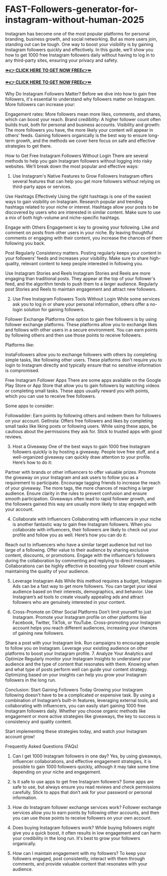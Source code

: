 # FAST-Followers-generator-for-instagram-without-human-2025
Instagram has become one of the most popular platforms for personal branding, business growth, and social networking. But as more users join, standing out can be tough. One way to boost your visibility is by gaining Instagram followers quickly and effectively. In this guide, we’ll show you how to get 1000 free Instagram followers daily without having to log in to any third-party sites, ensuring your privacy and safety.

**[⏩👉 CLICK HERE TO GET NOW FREE👉⏩](https://jahanhubspot.com/instagram/)**

**[⏩👉 CLICK HERE TO GET NOW FREE👉⏩](https://jahanhubspot.com/instagram/)**

Why Do Instagram Followers Matter?
Before we dive into how to gain free followers, it's essential to understand why followers matter on Instagram. More followers can increase your:

Engagement rates: More followers mean more likes, comments, and shares, which can boost your reach.
Brand credibility: A higher follower count often builds trust, both for personal and business accounts.
Visibility and growth: The more followers you have, the more likely your content will appear in others' feeds.
Gaining followers organically is the best way to ensure long-term growth, and the methods we cover here focus on safe and effective strategies to get there.

How to Get Free Instagram Followers Without Login
There are several methods to help you gain Instagram followers without logging into risky websites. We’ll break down the most popular and effective ways:

1. Use Instagram's Native Features to Grow Followers
Instagram offers several features that can help you get more followers without relying on third-party apps or services.

Use Hashtags Effectively
Using the right hashtags is one of the easiest ways to gain visibility on Instagram. Research popular and trending hashtags related to your niche or interest. Hashtags allow your posts to be discovered by users who are interested in similar content. Make sure to use a mix of both high-volume and niche-specific hashtags.

Engage with Others
Engagement is key to growing your following. Like and comment on posts from other users in your niche. By leaving thoughtful comments or engaging with their content, you increase the chances of them following you back.

Post Regularly
Consistency matters. Posting regularly keeps your content in your followers' feeds and increases your visibility. Make sure to share high-quality, relevant content to keep people interested in following you.

Use Instagram Stories and Reels
Instagram Stories and Reels are more engaging than traditional posts. They appear at the top of your follower's feed, and the algorithm tends to push them to a larger audience. Regularly post Stories and Reels to maintain engagement and attract new followers.

2. Use Free Instagram Followers Tools Without Login
While some services ask you to log in or share your personal information, others offer a no-login solution for gaining followers.

Follower Exchange Platforms
One option to gain free followers is by using follower exchange platforms. These platforms allow you to exchange likes and follows with other users in a secure environment. You can earn points by following others and then use those points to receive followers.

Platforms like:

InstaFollowers allow you to exchange followers with others by completing simple tasks, like following other users.
These platforms don’t require you to login to Instagram directly and typically ensure that no sensitive information is compromised.

Free Instagram Follower Apps
There are some apps available on the Google Play Store or App Store that allow you to gain followers by watching videos or completing small tasks. These apps usually reward you with points, which you can use to receive free followers.

Some apps to consider:

Followadder: Earn points by following others and redeem them for followers on your account.
GetInsta: Offers free followers and likes by completing small tasks like liking posts or following users.
While using these apps, be cautious about the permissions they ask for. Stick to trusted apps with good reviews.

3. Host a Giveaway
One of the best ways to gain 1000 free Instagram followers quickly is by hosting a giveaway. People love free stuff, and a well-organized giveaway can quickly draw attention to your profile. Here’s how to do it:

Partner with brands or other influencers to offer valuable prizes.
Promote the giveaway on your Instagram and ask users to follow you as a requirement to participate.
Encourage tagging friends to increase the reach of your giveaway. The more tags, the more chances of reaching a larger audience.
Ensure clarity in the rules to prevent confusion and ensure smooth participation.
Giveaways often lead to rapid follower growth, and the followers gained this way are usually more likely to stay engaged with your account.

4. Collaborate with Influencers
Collaborating with influencers in your niche is another fantastic way to gain free Instagram followers. When you collaborate with influencers, their followers are likely to check out your profile and follow you as well. Here’s how you can do it:

Reach out to influencers who have a similar target audience but not too large of a following.
Offer value to their audience by sharing exclusive content, discounts, or promotions.
Engage with the influencer’s followers during the collaboration by commenting and replying to direct messages.
Collaborations can be highly effective in boosting your follower count while maintaining the quality of your audience.

5. Leverage Instagram Ads
While this method requires a budget, Instagram Ads can be a fast way to get more followers. You can target your ideal audience based on their interests, demographics, and behavior. Use Instagram’s ad tools to create visually appealing ads and attract followers who are genuinely interested in your content.

6. Cross-Promote on Other Social Platforms
Don’t limit yourself to just Instagram. Promote your Instagram profile on other platforms like Facebook, Twitter, TikTok, or YouTube. Cross-promoting your Instagram account helps you reach different audiences, increasing your chances of gaining new followers.

Share a post with your Instagram link.
Run campaigns to encourage people to follow you on Instagram.
Leverage your existing audience on other platforms to boost your Instagram profile.
7. Analyze Your Analytics and Optimize
Regularly monitor your Instagram Insights to understand your audience and the type of content that resonates with them. Knowing when and what type of posts perform well can guide your content strategy. Optimizing based on your insights can help you grow your Instagram followers in the long run.

Conclusion: Start Gaining Followers Today
Growing your Instagram following doesn't have to be a complicated or expensive task. By using a combination of Instagram’s built-in features, leveraging external tools, and collaborating with influencers, you can easily start gaining 1000 free Instagram followers daily. Whether you choose organic methods like engagement or more active strategies like giveaways, the key to success is consistency and quality content.

Start implementing these strategies today, and watch your Instagram account grow!

Frequently Asked Questions (FAQs)
1. Can I get 1000 Instagram followers in one day?
Yes, by using giveaways, influencer collaborations, and effective engagement strategies, it is possible to gain 1000 followers quickly, although it may take some time depending on your niche and engagement.

2. Is it safe to use apps to get free Instagram followers?
Some apps are safe to use, but always ensure you read reviews and check permissions carefully. Stick to apps that don’t ask for your password or personal information.

3. How do Instagram follower exchange services work?
Follower exchange services allow you to earn points by following other accounts, and then you can use those points to receive followers on your own account.

4. Does buying Instagram followers work?
While buying followers might give you a quick boost, it often results in low engagement and can harm your credibility in the long run. It's best to grow your followers organically.

5. How can I maintain engagement with my followers?
To keep your followers engaged, post consistently, interact with them through comments, and provide valuable content that resonates with your audience.
